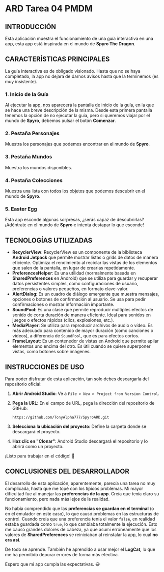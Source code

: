 # ARD Tarea 04 PMDM

## INTRODUCCIÓN

Esta aplicación muestra el funcionamiento de una guía interactiva en una app, esta app está inspirada en el mundo de **Spyro The Dragon**.

## CARACTERÍSTICAS PRINCIPALES

La guía interactiva es de obligado visionado. Hasta que no se haya completado, la app no dejará de darnos avisos hasta que la terminemos (es muy insistente).

### 1. Inicio de la Guía
Al ejecutar la app, nos aparecerá la pantalla de inicio de la guía, en la que se hace una breve descripción de la misma. Desde esta primera pantalla tenemos la opción de no ejecutar la guía, pero si queremos viajar por el mundo de **Spyro**, debemos pulsar el botón **Comenzar**.

### 2. Pestaña Personajes
Muestra los personajes que podemos encontrar en el mundo de **Spyro**.

### 3. Pestaña Mundos
Muestra los mundos disponibles.

### 4. Pestaña Colecciones
Muestra una lista con todos los objetos que podemos descubrir en el mundo de **Spyro**.

### 5. Easter Egg
Esta app esconde algunas sorpresas, ¿serás capaz de descubrirlas? ¡Adéntrate en el mundo de **Spyro** e intenta destapar lo que esconde!

## TECNOLOGÍAS UTILIZADAS

- **RecyclerView**: RecyclerView es un componente de la biblioteca **Android Jetpack** que permite mostrar listas o grids de datos de manera eficiente. Optimiza el rendimiento al reciclar las vistas de los elementos que salen de la pantalla, en lugar de crearlas repetidamente.
- **PreferencesHelper**: Es una utilidad (normalmente basada en **SharedPreferences** en Android) que se utiliza para guardar y recuperar datos persistentes simples, como configuraciones de usuario, preferencias o valores pequeños, en formato clave-valor.
- **AlertDialog**: Es un cuadro de diálogo emergente que muestra mensajes, opciones o botones de confirmación al usuario. Se usa para pedir confirmaciones o mostrar información importante.
- **SoundPool**: Es una clase que permite reproducir múltiples efectos de sonido de corta duración de manera eficiente. Ideal para sonidos en juegos o efectos rápidos (clics, explosiones, etc.).
- **MediaPlayer**: Se utiliza para reproducir archivos de audio o vídeo. Es más adecuado para contenido de mayor duración (como canciones o videos), a diferencia de `SoundPool`, que es para efectos cortos.
- **FrameLayout**: Es un contenedor de vistas en Android que permite apilar elementos uno encima del otro. Es útil cuando se quiere superponer vistas, como botones sobre imágenes.

## INSTRUCCIONES DE USO

Para poder disfrutar de esta aplicación, tan solo debes descargarla del repositorio oficial:

1. **Abrir Android Studio**: Ve a `File > New > Project from Version Control`.
2. **Pega la URL**: En el campo de URL, pega la dirección del repositorio de GitHub:
   
   ```
   https://github.com/TonyAlpha777/SpyroARD.git
   ```
3. **Selecciona la ubicación del proyecto**: Define la carpeta donde se descargará el proyecto.
4. **Haz clic en "Clonar"**: Android Studio descargará el repositorio y lo abrirá como un proyecto.

¡Listo para trabajar en el código! 🚀

## CONCLUSIONES DEL DESARROLLADOR

El desarrollo de esta aplicación, aparentemente, parecía una tarea no muy complicada, hasta que me topé con los típicos problemas. Mi mayor dificultad fue al manejar las **preferencias de la app**. Creía que tenía claro su funcionamiento, pero nada más lejos de la realidad.

No había comprendido que las **preferencias se guardan en el terminal** (o en el emulador en este caso), lo que causó problemas en las estructuras de control. Cuando creía que una preferencia tenía el valor `false`, en realidad estaba guardada como `true`, lo que cambiaba totalmente la ejecución. Esto me causó grandes dolores de cabeza, ya que asumí erróneamente que los valores de **SharedPreferences** se reiniciaban al reinstalar la app, lo cual **no era así**.

De todo se aprende. También he aprendido a usar mejor el **LogCat**, lo que me ha permitido depurar errores de forma más efectiva.

Espero que mi app cumpla las expectativas. 😃

